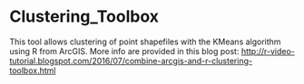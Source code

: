 # Clustering_Toolbox

This tool allows clustering of point shapefiles with the KMeans algorithm using R from ArcGIS.
More info are provided in this blog post:
http://r-video-tutorial.blogspot.com/2016/07/combine-arcgis-and-r-clustering-toolbox.html
